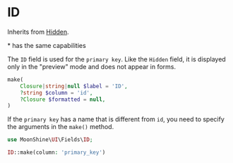 # ID

Inherits from [Hidden](/docs/{{version}}/fields/hidden).

\* has the same capabilities

The `ID` field is used for the `primary key`.
Like the `Hidden` field, it is displayed only in the "preview" mode and does not appear in forms.

```php
make(
    Closure|string|null $label = 'ID',
    ?string $column = 'id',
    ?Closure $formatted = null,
)
```

If the `primary key` has a name that is different from `id`, you need to specify the arguments in the `make()` method.

```php
use MoonShine\UI\Fields\ID;

ID::make(column: 'primary_key')
```
